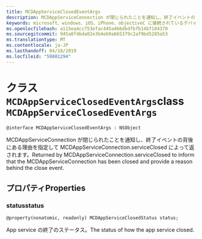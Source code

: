 ```yaml
---
title: MCDAppServiceClosedEventArgs
description: MCDAppServiceConnection が閉じられたことを通知し、終了イベントの背後にある理由を指定して MCDAppServiceConnection.serviceClosed によって返されます。
keywords: microsoft、windows、iOS、iPhone、objectiveC に接続されているデバイス、プロジェクトのローマ
ms.openlocfilehash: a115ea4cc753efac445a466dbdfbfb14bf184370
ms.sourcegitcommit: 945a0f4bda02e3b4eb9a665379c2af9bd5285a53
ms.translationtype: MT
ms.contentlocale: ja-JP
ms.lasthandoff: 04/18/2019
ms.locfileid: "59801294"
---
```

# <a name="class-mcdappserviceclosedeventargs"></a><span data-ttu-id="2e19d-104">クラス `MCDAppServiceClosedEventArgs`</span><span class="sxs-lookup"><span data-stu-id="2e19d-104">class `MCDAppServiceClosedEventArgs`</span></span> 

```
@interface MCDAppServiceClosedEventArgs : NSObject
```  

<span data-ttu-id="2e19d-105">MCDAppServiceConnection が閉じられたことを通知し、終了イベントの背後にある理由を指定して MCDAppServiceConnection.serviceClosed によって返されます。</span><span class="sxs-lookup"><span data-stu-id="2e19d-105">Returned by MCDAppServiceConnection.serviceClosed to inform that the MCDAppServiceConnection has been closed and provide a reason behind the close event.</span></span>

## <a name="properties"></a><span data-ttu-id="2e19d-106">プロパティ</span><span class="sxs-lookup"><span data-stu-id="2e19d-106">Properties</span></span>

### <a name="status"></a><span data-ttu-id="2e19d-107">status</span><span class="sxs-lookup"><span data-stu-id="2e19d-107">status</span></span>
`@property(nonatomic, readonly) MCDAppServiceClosedStatus status;`

<span data-ttu-id="2e19d-108">App service の終了のステータス。</span><span class="sxs-lookup"><span data-stu-id="2e19d-108">The status of how the app service closed.</span></span>